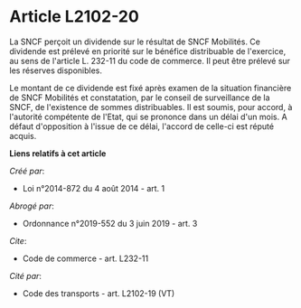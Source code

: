 # Article L2102-20

La SNCF perçoit un dividende sur le résultat de SNCF Mobilités. Ce dividende est prélevé en priorité sur le bénéfice
distribuable de l'exercice, au sens de l'article L. 232-11 du code de commerce. Il peut être prélevé sur les réserves
disponibles. 

Le montant de ce dividende est fixé après examen de la situation financière de SNCF Mobilités et constatation, par le conseil
de surveillance de la SNCF, de l'existence de sommes distribuables. Il est soumis, pour accord, à l'autorité compétente de
l'Etat, qui se prononce dans un délai d'un mois. A défaut d'opposition à l'issue de ce délai, l'accord de celle-ci est réputé
acquis.

**Liens relatifs à cet article**

_Créé par_:

  - Loi n°2014-872 du 4 août 2014 - art. 1

_Abrogé par_:

  - Ordonnance n°2019-552 du 3 juin 2019 - art. 3

_Cite_:

  - Code de commerce - art. L232-11

_Cité par_:

  - Code des transports - art. L2102-19 (VT)

